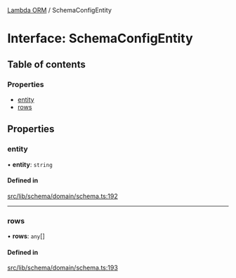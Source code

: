 [Lambda ORM](../README.md) / SchemaConfigEntity

# Interface: SchemaConfigEntity

## Table of contents

### Properties

- [entity](SchemaConfigEntity.md#entity)
- [rows](SchemaConfigEntity.md#rows)

## Properties

### entity

• **entity**: `string`

#### Defined in

[src/lib/schema/domain/schema.ts:192](https://github.com/lambda-orm/lambdaorm-base/blob/ff21366/src/lib/schema/domain/schema.ts#L192)

___

### rows

• **rows**: `any`[]

#### Defined in

[src/lib/schema/domain/schema.ts:193](https://github.com/lambda-orm/lambdaorm-base/blob/ff21366/src/lib/schema/domain/schema.ts#L193)
